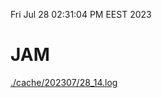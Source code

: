 Fri Jul 28 02:31:04 PM EEST 2023
# JAM
<a href='./cache/202307/28_14.log'>./cache/202307/28_14.log</a>
